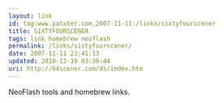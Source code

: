 ```yaml
---
layout: link
id: tag:www.patater.com,2007-11-11:/links/sixtyfourscener
title: SIXTYFOURSCENER
tags: link homebrew neoflash
permalink: /links/sixtyfourscener/
date: 2007-11-11 23:41:13
updated: 2010-12-19 03:36:44
uri: http://64scener.com/ds/index.htm
---
```

NeoFlash tools and homebrew links.
